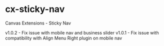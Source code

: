 cx-sticky-nav
=============

Canvas Extensions - Sticky Nav

v1.0.2 - Fix issue with mobile nav and business slider
v1.0.1 - Fix issue with compatibility with Align Menu Right plugin on mobile nav